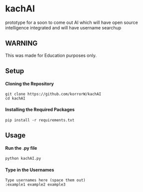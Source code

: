 # kachAI
prototype for a soon to come out AI which will have open source intelligence integrated and will have username searchup

## WARNING
This was made for Education purposes only.

## Setup
#### Cloning the Repository
```shell
git clone https://github.com/korrorW/kachAI
cd kachAI
```
#### Installing the Required Packages
```shell
pip install -r requirements.txt
```
## Usage
#### Run the .py file
```python
python kachAI.py
```
#### Type in the Usernames
```shell
Type usernames here (space them out)
:example1 example2 example3
```
